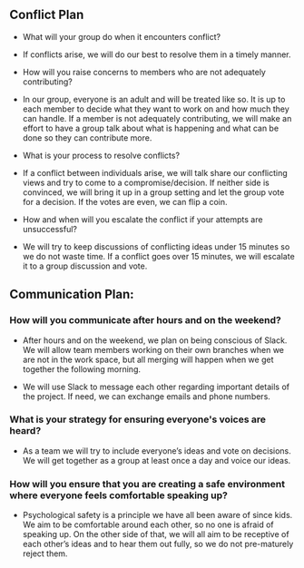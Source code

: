## Conflict Plan
* What will your group do when it encounters conflict?

* If conflicts arise, we will do our best to resolve them in a timely manner.

* How will you raise concerns to members who are not adequately contributing?

* In our group, everyone is an adult and will be treated like so. It is up to each member to decide what they want to work on and how much they can handle. If a member is not adequately contributing, we will make an effort to have a group talk about what is happening and what can be done so they can contribute more.

* What is your process to resolve conflicts?

* If a conflict between individuals arise, we will talk share our conflicting views and try to come to a compromise/decision. If neither side is convinced, we will bring it up in a group setting and let the group vote for a decision. If the votes are even, we can flip a coin.

* How and when will you escalate the conflict if your attempts are unsuccessful?

* We will try to keep discussions of conflicting ideas under 15 minutes so we do not waste time. If a conflict goes over 15 minutes, we will escalate it to a group discussion and vote.

## Communication Plan:
### How will you communicate after hours and on the weekend?

* After hours and on the weekend, we plan on being conscious of Slack. We will allow team members working on their own branches when we are not in the work space, but all merging will happen when we get together the following morning.

* We will use Slack to message each other regarding important details of the project. If need, we can exchange emails and phone numbers.

### What is your strategy for ensuring everyone's voices are heard?

* As a team we will try to include everyone’s ideas and vote on decisions. We will get together as a group at least once a day and voice our ideas.

### How will you ensure that you are creating a safe environment where everyone feels comfortable speaking up?

* Psychological safety is a principle we have all been aware of since kids. We aim to be comfortable around each other, so no one is afraid of speaking up. On the other side of that, we will all aim to be receptive of each other’s ideas and to hear them out fully, so we do not pre-maturely reject them.